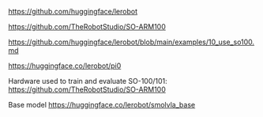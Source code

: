 


<!-- 

Make lerobot run in simulation with pi0 and SO-100

https://github.com/huggingface/lerobot/blob/main/lerobot/scripts/control_sim_robot.py

python lerobot/scripts/control_robot.py record \
    --fps 30 \
    --robot-path lerobot/configs/robot/your_robot_config.yaml \
    --sim-config lerobot/configs/env/your_sim_config.yaml
    --pretrained_policy_name_or_path=/path/to/pretrained/pi0

 -->

<!-- 

Make lerobot control real SO-100 with pi0

https://github.com/huggingface/lerobot/blob/main/lerobot/scripts/control_robot.py

python lerobot/scripts/control_robot.py \
    --robot.type=so100 \
    --control.type=teleoperate
    --control.policy.path=/path/to/pretrained/pi0

 -->



https://github.com/huggingface/lerobot

https://github.com/TheRobotStudio/SO-ARM100

https://github.com/huggingface/lerobot/blob/main/examples/10_use_so100.md

https://huggingface.co/lerobot/pi0



Hardware used to train and evaluate SO-100/101: https://github.com/TheRobotStudio/SO-ARM100

Base model https://huggingface.co/lerobot/smolvla_base
